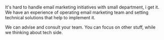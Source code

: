 It's hard to handle email marketing initiatives with small department, i get it.
We have an experience of operating email marketing team and setting technical solutions that help to implement it.

We can advise and consult your team. You can focus on other stuff, while we thinking about tech side.
